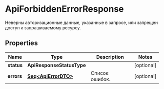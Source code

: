 

# ApiForbiddenErrorResponse

Неверны авторизационные данные, указанные в запросе, или запрещен доступ к запрашиваемому ресурсу.

## Properties

Name | Type | Description | Notes
------------ | ------------- | ------------- | -------------
**status** | **ApiResponseStatusType** |  |  [optional]
**errors** | [**Seq&lt;ApiErrorDTO&gt;**](ApiErrorDTO.md) | Список ошибок. |  [optional]



